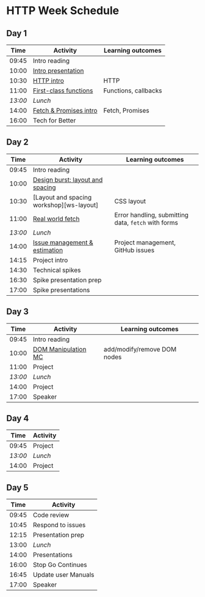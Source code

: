 # HTTP Week Schedule

## Day 1

| Time    | Activity                              | Learning outcomes    |
| ------- | ------------------------------------- | -------------------- |
| 09:45   | Intro reading                         |                      |
| 10:00   | [Intro presentation][http-slides]     |                      |
| 10:30   | [HTTP intro][http-intro]              | HTTP                 |
| 11:00   | [First-class functions][fc-fns]       | Functions, callbacks |
| _13:00_ | _Lunch_                               |                      |
| 14:00   | [Fetch & Promises intro][fetch-intro] | Fetch, Promises      |
| 16:00   | Tech for Better                       |                      |

[http-slides]: https://hackmd.io/@oli/Hy2LcbNm8
[http-intro]: tbc
[fetch-intro]: https://github.com/oliverjam/learn-fetch/
[fc-fns]: https://github.com/oliverjam/first-class-functions

## Day 2

| Time    | Activity                                           | Learning outcomes                                   |
| ------- | -------------------------------------------------- | --------------------------------------------------- |
| 09:45   | Intro reading                                      |                                                     |
| 10:00   | [Design burst: layout and spacing][db-layout]      |                                                     |
| 10:30   | [Layout and spacing workshop][ws-layout]           | CSS layout                                          |
| 11:00   | [Real world fetch][real-world-fetch]               | Error handling, submitting data, `fetch` with forms |
| _13:00_ | _Lunch_                                            |                                                     |
| 14:00   | [Issue management & estimation][estimation-slides] | Project management, GitHub issues                   |
| 14:15   | Project intro                                      |                                                     |
| 14:30   | Technical spikes                                   |                                                     |
| 16:30   | Spike presentation prep                            |                                                     |
| 17:00   | Spike presentations                                |

[db-layout]: http://facresources.com/slides/design-burst-week2.html
[db-layout-ws]: https://github.com/bobbysebolao/learn-layout-spacing
[real-world-fetch]: https://github.com/oliverjam/real-world-fetch
[estimation-slides]: https://hackmd.io/@sofer/B1AL4V3ML#/

## Day 3

| Time    | Activity                      | Learning outcomes           |
| ------- | ----------------------------- | --------------------------- |
| 09:45   | Intro reading                 |                             |
| 10:00   | [DOM Manipulation MC][dom-mc] | add/modify/remove DOM nodes |
| 11:00   | Project                       |                             |
| _13:00_ | _Lunch_                       |                             |
| 14:00   | Project                       |                             |
| 17:00   | Speaker                       |                             |

[dom-mc]: https://github.com/foundersandcoders/dom-manipulation-challenge/

## Day 4

| Time    | Activity |
| ------- | -------- |
| 09:45   | Project  |
| _13:00_ | _Lunch_  |
| 14:00   | Project  |

## Day 5

| Time  | Activity            |
| ----- | ------------------- |
| 09:45 | Code review         |
| 10:45 | Respond to issues   |
| 12:15 | Presentation prep   |
| 13:00 | _Lunch_             |
| 14:00 | Presentations       |
| 16:00 | Stop Go Continues   |
| 16:45 | Update user Manuals |
| 17:00 | Speaker             |
